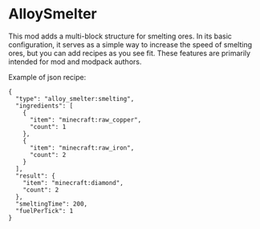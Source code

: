 # AlloySmelter

This mod adds a multi-block structure for smelting ores. In its basic configuration, it serves as a simple way to increase the speed of smelting ores, but you can add recipes as you see fit. These features are primarily intended for mod and modpack authors.

Example of json recipe:
```
{
  "type": "alloy_smelter:smelting",
  "ingredients": [
    {
      "item": "minecraft:raw_copper",
      "count": 1
    },
    {
      "item": "minecraft:raw_iron",
      "count": 2
    }
  ],
  "result": {
    "item": "minecraft:diamond",
    "count": 2
  },
  "smeltingTime": 200,
  "fuelPerTick": 1
}
```
